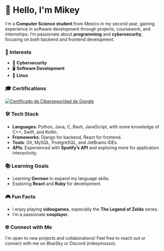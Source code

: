# 👋 Hello, I'm Mikey

I'm a **Computer Science student** from Mexico in my second year, gaining experience in software development through projects, coursework, and internships. I’m passionate about **programming** and **cybersecurity**, focusing on both backend and frontend development.

### 🌟 Interests

- 🔐 **Cybersecurity**
- 🖥️ **Software Development**
- 🐧 **Linux**

### 🎓 Certifications
<a href="https://www.credly.com/earner/earned/badge/695acc69-b141-413d-8ed4-1002554c5d6a"><img src="https://images.credly.com/size/200x200/images/be625773-6d9f-48c0-b530-81897b58b1bf/image.png" alt="Certificado de Ciberseguridad de Google"></a>

### 🛠️ Tech Stack

- **Languages**: Python, Java, C, Bash, JavaScript, with some knowledge of C++, Swift, and Kotlin.
- **Frameworks**: Django for backend, React for frontend.
- **Tools**: Git, MySQL, PostgreSQL, and JetBrains IDEs.
- **APIs**: Experienced with **Spotify’s API** and exploring more for application interactivity.

### 📚 Learning Goals

- Learning **German** to expand my language skills.
- Exploring **React** and **Ruby** for development.

### 🎮 Fun Facts

- I enjoy playing **videogames**, especially the **The Legend of Zelda** series.
- I’m a passionate **cosplayer**.

### 🌐 Connect with Me

I'm open to new projects and collaborations! Feel free to reach out or connect with me on BlueSky or Discord (mikeymusso).
